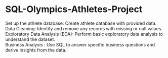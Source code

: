 # SQL-Olympics-Athletes-Project
Set up the athlete database: Create athlete database with provided data.
<br>
Data Cleaning: Identify and remove any records with missing or null values.
<br>
Exploratory Data Analysis (EDA): Perform basic exploratory data analysis to understand the dataset.
<br>
Business Analysis : Use SQL to answer specific business questions and derive insights from the data.
